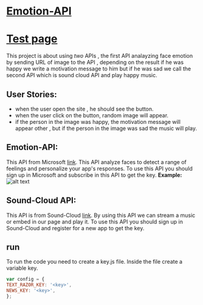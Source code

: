 # [Emotion-API](https://snocks.github.io/Emotion-API/index.html)
# [Test page](https://snocks.github.io/Emotion-API/test.html)


This project is about using *two* APIs , the first API analayzing face emotion  by sending URL of image to the API , depending on the result if he was happy we write a motivation message to him but if he was sad we call the second API which is sound cloud API and play happy music.

## User Stories:
 - when the user open the site , he should see the button.
 - when the user click on the button, random image will appear.
 - if the person in the image was happy, the motivation message will appear other , but if the person in the image was sad the music will play.

## Emotion-API:
This API from Microsoft [link](https://www.microsoft.com/cognitive-services/en-us/emotion-api).
This API analyze faces to detect a range of feelings and personalize your app's responses.
To use this API you should sign up in Microsoft and subscribe in this API to get the key.
 **Example:**
 ![alt text](https://www.programmableweb.com/sites/default/files/microsoft-computer-vision-emotion-API.jpg)
## Sound-Cloud API:
This API is from Sound-Cloud [link](https://developers.soundcloud.com/docs/api/guide).
By using this API we can stream a music or embed in our page and play it.
To use this API you should sign up in Sound-Cloud and register for a new app to get the key.

## run

To run the code you need to create a key.js file. Inside the file create a variable key.
```js
var config = {
TEXT_RAZOR_KEY: '<key>',
NEWS_KEY: '<key>',
};
```
